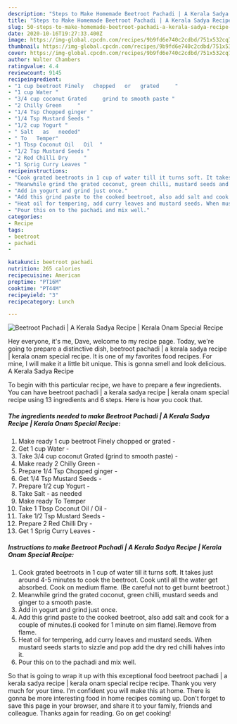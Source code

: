 ```yaml
---
description: "Steps to Make Homemade Beetroot Pachadi | A Kerala Sadya Recipe | Kerala Onam Special Recipe"
title: "Steps to Make Homemade Beetroot Pachadi | A Kerala Sadya Recipe | Kerala Onam Special Recipe"
slug: 50-steps-to-make-homemade-beetroot-pachadi-a-kerala-sadya-recipe-kerala-onam-special-recipe
date: 2020-10-16T19:27:33.400Z
image: https://img-global.cpcdn.com/recipes/9b9fd6e740c2cdbd/751x532cq70/beetroot-pachadi-a-kerala-sadya-recipe-kerala-onam-special-recipe-recipe-main-photo.jpg
thumbnail: https://img-global.cpcdn.com/recipes/9b9fd6e740c2cdbd/751x532cq70/beetroot-pachadi-a-kerala-sadya-recipe-kerala-onam-special-recipe-recipe-main-photo.jpg
cover: https://img-global.cpcdn.com/recipes/9b9fd6e740c2cdbd/751x532cq70/beetroot-pachadi-a-kerala-sadya-recipe-kerala-onam-special-recipe-recipe-main-photo.jpg
author: Walter Chambers
ratingvalue: 4.4
reviewcount: 9145
recipeingredient:
- "1 cup beetroot Finely   chopped   or   grated     "
- "1 cup Water "
- "3/4 cup coconut Grated     grind to smooth paste "
- "2 Chilly Green     "
- "1/4 Tsp Chopped ginger "
- "1/4 Tsp Mustard Seeds "
- "1/2 cup Yogurt "
- " Salt   as   needed"
- " To   Temper"
- "1 Tbsp Coconut Oil   Oil  "
- "1/2 Tsp Mustard Seeds "
- "2 Red Chilli Dry     "
- "1 Sprig Curry Leaves "
recipeinstructions:
- "Cook grated beetroots in 1 cup of water till it turns soft. It takes just around 4-5 minutes to cook the beetroot. Cook until all the water get absorbed. Cook on medium flame. (Be careful not to get burnt beetroot.)"
- "Meanwhile grind the grated coconut, green chilli, mustard seeds and ginger to a smooth paste."
- "Add in yogurt and grind just once."
- "Add this grind paste to the cooked beetroot, also add salt and cook for a couple of minutes.(i cooked for 1 minute on sim flame).Remove from flame."
- "Heat oil for tempering, add curry leaves and mustard seeds. When mustard seeds starts to sizzle and pop add the dry red chilli halves into it."
- "Pour this on to the pachadi and mix well."
categories:
- Recipe
tags:
- beetroot
- pachadi
- 

katakunci: beetroot pachadi  
nutrition: 265 calories
recipecuisine: American
preptime: "PT16M"
cooktime: "PT44M"
recipeyield: "3"
recipecategory: Lunch

---
```



![Beetroot Pachadi | A Kerala Sadya Recipe | Kerala Onam Special Recipe](https://img-global.cpcdn.com/recipes/9b9fd6e740c2cdbd/751x532cq70/beetroot-pachadi-a-kerala-sadya-recipe-kerala-onam-special-recipe-recipe-main-photo.jpg)

Hey everyone, it's me, Dave, welcome to my recipe page. Today, we're going to prepare a distinctive dish, beetroot pachadi | a kerala sadya recipe | kerala onam special recipe. It is one of my favorites food recipes. For mine, I will make it a little bit unique. This is gonna smell and look delicious.
 A Kerala Sadya Recipe 

To begin with this particular recipe, we have to prepare a few ingredients. You can have beetroot pachadi | a kerala sadya recipe | kerala onam special recipe using 13 ingredients and 6 steps. Here is how you cook that.

<!--inarticleads1-->

##### The ingredients needed to make Beetroot Pachadi | A Kerala Sadya Recipe | Kerala Onam Special Recipe:

1. Make ready 1 cup beetroot Finely   chopped   or   grated     -
1. Get 1 cup Water -
1. Take 3/4 cup coconut Grated     (grind to smooth paste) -
1. Make ready 2 Chilly Green     -
1. Prepare 1/4 Tsp Chopped ginger -
1. Get 1/4 Tsp Mustard Seeds -
1. Prepare 1/2 cup Yogurt -
1. Take  Salt -  as   needed
1. Make ready  To   Temper
1. Take 1 Tbsp Coconut Oil /  Oil  -
1. Take 1/2 Tsp Mustard Seeds -
1. Prepare 2 Red Chilli Dry     -
1. Get 1 Sprig Curry Leaves -




<!--inarticleads2-->

##### Instructions to make Beetroot Pachadi | A Kerala Sadya Recipe | Kerala Onam Special Recipe:

1. Cook grated beetroots in 1 cup of water till it turns soft. It takes just around 4-5 minutes to cook the beetroot. Cook until all the water get absorbed. Cook on medium flame. (Be careful not to get burnt beetroot.)
1. Meanwhile grind the grated coconut, green chilli, mustard seeds and ginger to a smooth paste.
1. Add in yogurt and grind just once.
1. Add this grind paste to the cooked beetroot, also add salt and cook for a couple of minutes.(i cooked for 1 minute on sim flame).Remove from flame.
1. Heat oil for tempering, add curry leaves and mustard seeds. When mustard seeds starts to sizzle and pop add the dry red chilli halves into it.
1. Pour this on to the pachadi and mix well.




So that is going to wrap it up with this exceptional food beetroot pachadi | a kerala sadya recipe | kerala onam special recipe recipe. Thank you very much for your time. I'm confident you will make this at home. There is gonna be more interesting food in home recipes coming up. Don't forget to save this page in your browser, and share it to your family, friends and colleague. Thanks again for reading. Go on get cooking!
